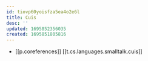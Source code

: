 ```yaml
---
id: tiovp60yoisfza5ea4o2e6l
title: Cuis
desc: ''
updated: 1695852356035
created: 1695851805816
---
```


- [[p.coreferences]] [[t.cs.languages.smalltalk.cuis]]